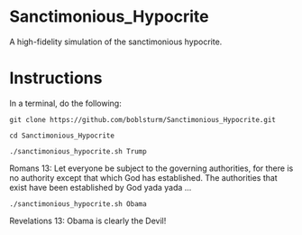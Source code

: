 # Sanctimonious_Hypocrite
A high-fidelity simulation of the sanctimonious hypocrite.

# Instructions
In a terminal, do the following:

`git clone https://github.com/boblsturm/Sanctimonious_Hypocrite.git`

`cd Sanctimonious_Hypocrite`

`./sanctimonious_hypocrite.sh Trump`

  Romans 13: Let everyone be subject to the governing authorities, for there is no authority except that which God has established. The authorities that exist have been established by God yada yada ...
  
`./sanctimonious_hypocrite.sh Obama`

  Revelations 13: Obama is clearly the Devil!
